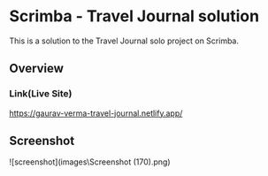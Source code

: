 # Scrimba - Travel Journal solution
This is a solution to the Travel Journal solo project on Scrimba.

## Overview
### Link(Live Site)
https://gaurav-verma-travel-journal.netlify.app/

## Screenshot
![screenshot](images\Screenshot (170).png)